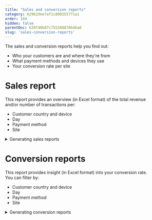 ```yaml
---
title: "Sales and conversion reports"
category: 62962dee7af1c800355771a1
order: 104
hidden: false
parentDoc: 629f40b87c755200870646a0
slug: 'sales-conversion-reports'
---
```


The sales and conversion reports help you find out:

- Who your customers are and where they're from
- What payment methods and devices they use
- Your conversion rate per site

# Sales report

This report provides an overview (in Excel format) of the total revenue and/or number of transactions per:

- Customer country and device
- Day
- Payment method
- Site

<details id="generating-sales-reports">
<summary>Generating sales reports</summary>
<br>

1. Sign in to your [MultiSafepay dashboard](https://merchant.multisafepay.com).
2. Go to **Reports** > **Advanced reporting** > **Site**.
3. Under **Date**, select the date range you want the report to cover.
4. If relevant, specify one or two sites under **Site** and **Site 2**.
5. To download, click **XLS** or **XLSX**. 

</details >

# Conversion reports

This report provides insight (in Excel format) into your conversion rate.  
You can filter by:

- Customer country and device
- Day
- Payment method
- Site

<details id="generating-conversion-reports">
<summary>Generating conversion reports</summary>
<br>

1. Sign in to your [MultiSafepay dashboard](https://merchant.multisafepay.com).
2. Go to **Reports** > **Advanced reporting** > **Credit cards conversion**.
    - Under **Date**, select the date range you want the report to cover.
    - Under **Currency**, select the relevant currency.
    - Under **Site** and **Site 2**, specify one or two sites (if relevant).
3. To download, click **XLS** or **XLSX**. 
4. Click **Execute report**.

</details >
